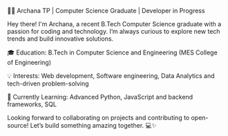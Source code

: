 👩‍💻 Archana TP | Computer Science Graduate | Developer in Progress 

Hey there! I'm Archana, a recent B.Tech Computer Science graduate with a passion for coding and technology. I’m always curious to explore new tech trends and build innovative solutions.

🎓 Education: B.Tech in Computer Science and Engineering (MES College of Engineering) 

💡 Interests: Web development, Software engineering, Data Analytics and tech-driven problem-solving 

🌱 Currently Learning: Advanced Python, JavaScript and backend frameworks, SQL 



Looking forward to collaborating on projects and contributing to open-source! Let’s build something amazing together. 💻✨

